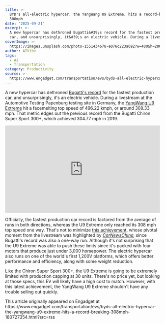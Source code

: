```yaml
---
title: >-
  BYD's all-electric hypercar, the YangWang U9 Extreme, hits a record-breaking
  308mph
date: '2025-09-21'
excerpt: >-
  A new hypercar has dethroned Bugatti&#39;s record for the fastest production
  car, and unsurprisingly, it&#39;s an electric vehicle. During a livestrea...
coverImage: >-
  https://images.unsplash.com/photo-1551434678-e076c223a692?w=400&h=200&fit=crop&auto=format
author: AIVibe
tags:
  - Ai
  - Transportation
category: Productivity
source: >-
  https://www.engadget.com/transportation/evs/byds-all-electric-hypercar-the-yangwang-u9-extreme-hits-a-record-breaking-308mph-180727354.html?src=rss
---
```

<p>A new hypercar has dethroned <a data-i13n="elm:context_link;elmt:doNotAffiliate;cpos:1;pos:1" class="no-affiliate-link" href="https://www.engadget.com/2019-10-09-bugattis-300-mph-run-tech.html">Bugatti&#39;s record</a> for the fastest production car, and unsurprisingly, it&#39;s an electric vehicle. During a livestream at the Automotive Testing Papenburg testing site in Germany, the <a data-i13n="elm:context_link;elmt:doNotAffiliate;cpos:2;pos:1" class="no-affiliate-link" href="https://www.youtube.com/watch?v=t5Ojlq7yxXw">YangWang U9 Extreme</a> hit a facemelting top speed of 496.22 kmph, or around 308.33 mph. That metric edges out the previous record from the Bugatti Chiron Super Sport 300+, which achieved 304.77 mph in 2019.</p>
<div id="e6d77ce47b87416aaffc9b17c68a50d2"><div style="left:0;width:100%;height:0;position:relative;padding-bottom:56.25%;"><iframe src="https://www.youtube.com/embed/SGisz5gLShg?rel=0" style="top:0;left:0;width:100%;height:100%;position:absolute;border:0;" allowfullscreen scrolling="no" data-embed-domain="www.youtube.com"></iframe></div></div>
<p>Officially, the fastest production car record is factored from the average of runs in both directions, whereas the U9 Extreme only reached its 308 mph top speed one way. That&#39;s not to minimize <a data-i13n="elm:context_link;elmt:doNotAffiliate;cpos:3;pos:1" class="no-affiliate-link" href="https://www.youtube.com/watch?v=SGisz5gLShg">this achievement</a>, whose pivotal moment from the livestream was highlighted by <a data-i13n="elm:context_link;elmt:doNotAffiliate;cpos:4;pos:1" class="no-affiliate-link" href="https://carnewschina.com/2025/09/20/byd-unveiled-the-yangwang-u9-xtreme-achieving-496-22-km-h-a-nurburgring-lap-of-659-157byd-unveils-the-yangwang-u9-xtreme-achieving-496-22-km-h-a-nurburgring-lap-of-659-157/"><em>CarNewsChina</em></a><em>,</em> since Bugatti&#39;s record was also a one-way run. Although it&#39;s not surprising that the U9 Extreme was able to push these limits since it&#39;s packed with four motors that produce just under 3,000 horsepower. The electric hypercar also runs on one of the world&#39;s first 1,200V platforms, which offers better performance and efficiency, along with some weight reduction.</p>
<span id="end-legacy-contents"></span><p>Like the Chiron Super Sport 300+, the U9 Extreme is going to be extremely limited with production capping at 30 units. There&#39;s no price yet, but looking at those specs, this EV will likely have a high cost to match. However, with this latest achievement, the YangWang U9 Extreme shouldn&#39;t have any trouble selling out quickly.</p>This article originally appeared on Engadget at https://www.engadget.com/transportation/evs/byds-all-electric-hypercar-the-yangwang-u9-extreme-hits-a-record-breaking-308mph-180727354.html?src=rss
